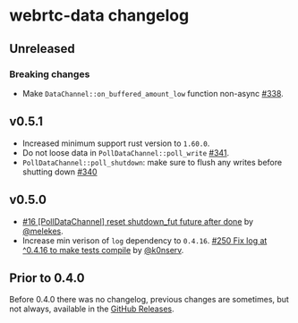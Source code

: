 # webrtc-data changelog

## Unreleased

### Breaking changes

* Make `DataChannel::on_buffered_amount_low` function non-async [#338](https://github.com/webrtc-rs/webrtc/pull/338).

## v0.5.1

* Increased minimum support rust version to `1.60.0`.
* Do not loose data in `PollDataChannel::poll_write` [#341](https://github.com/webrtc-rs/webrtc/pull/341).
* `PollDataChannel::poll_shutdown`: make sure to flush any writes before shutting down [#340](https://github.com/webrtc-rs/webrtc/pull/340)

## v0.5.0

* [#16 [PollDataChannel] reset shutdown_fut future after done](https://github.com/webrtc-rs/data/pull/16) by [@melekes](https://github.com/melekes).
* Increase min verison of `log` dependency to `0.4.16`. [#250 Fix log at ^0.4.16 to make tests compile](https://github.com/webrtc-rs/webrtc/pull/250) by [@k0nserv](https://github.com/k0nserv).

## Prior to 0.4.0

Before 0.4.0 there was no changelog, previous changes are sometimes, but not always, available in the [GitHub Releases](https://github.com/webrtc-rs/data/releases).
